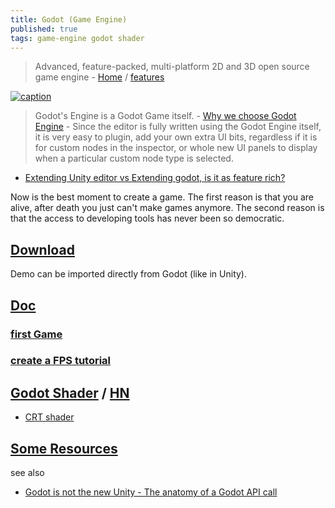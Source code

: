 ```yaml
---
title: Godot (Game Engine)
published: true
tags: game-engine godot shader
---
```

> Advanced, feature-packed, multi-platform 2D and 3D open source game engine - [Home](https://godotengine.org/) / [features](https://godotengine.org/features)

[![caption](https://godotengine.org/assets/showcase/pingo-adventure.jpg)](https://godotengine.org/features/#deploy)

> Godot's Engine is a Godot Game itself. - [Why we choose Godot Engine](https://medium.com/@rockmilkgames/why-godot-engine-e0d4736d6eb0) - Since the editor is fully written using the Godot Engine itself, it is very easy to plugin, add your own extra UI bits, regardless if it is for custom nodes in the inspector, or whole new UI panels to display when a particular custom node type is selected.

- [Extending Unity editor vs Extending godot, is it as feature rich?](https://www.reddit.com/r/godot/comments/16k6cb9/extending_unity_editor_vs_extending_godot_is_it/)

Now is the best moment to create a game. The first reason is that you are alive, after death you just can't make games anymore. The second reason is that the access to developing tools has never been so democratic.

## [Download](https://godotengine.org/download/linux)
Demo can be imported directly from Godot (like in Unity).

## [Doc](http://docs.godotengine.org/en/3.0/getting_started/step_by_step/)

### [first Game](https://godot.readthedocs.io/en/latest/getting_started/step_by_step/your_first_game.html#doc-your-first-game)

### [create a FPS tutorial](https://godot.readthedocs.io/en/latest/tutorials/3d/fps_tutorial/part_one.html)

## [Godot Shader](https://godotshaders.com/) / [HN](https://news.ycombinator.com/item?id=26025742)

- [CRT shader](https://github.com/henriquelalves/SimpleGodotCRTShader)

## [Some Resources](https://godot-engine.zeef.com/andre.antonio.schmitz#)

see also
- [Godot is not the new Unity - The anatomy of a Godot API call](https://sampruden.github.io/posts/godot-is-not-the-new-unity/)
